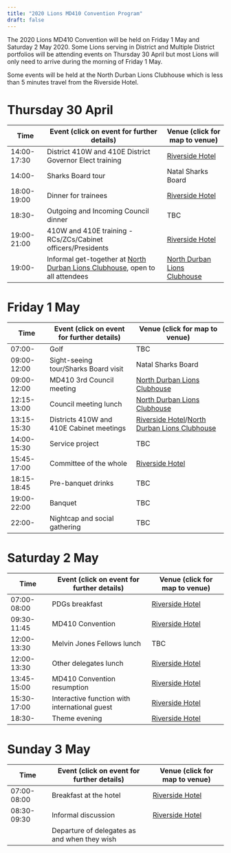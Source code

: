 ```yaml
---
title: "2020 Lions MD410 Convention Program"
draft: false
---
```


The 2020 Lions MD410 Convention will be held on Friday 1 May and Saturday 2 May 2020. Some Lions serving in District and Multiple District portfolios will be attending events on Thursday 30 April but most Lions will only need to arrive during the morning of Friday 1 May.

Some events will be held at the North Durban Lions Clubhouse which is less than 5 minutes travel from the Riverside Hotel.

# Thursday 30 April

Time          | Event (click on event for further details) | Venue (click for map to venue)
         -----|---  |---
14:00-17:30   | District 410W and 410E District Governor Elect training | [Riverside Hotel](/venue)
14:00-        | Sharks Board tour | Natal Sharks Board
18:00-19:00   | Dinner for trainees | [Riverside Hotel](/venue)
18:30-        | Outgoing and Incoming Council dinner | TBC
19:00-21:00   | 410W and 410E training - RCs/ZCs/Cabinet officers/Presidents | [Riverside Hotel](/venue)
19:00-        | Informal get-together at [North Durban Lions Clubhouse](http://northdurbanlions.org.za/club-details/meetings-and-location), open to all attendees | [North Durban Lions Clubhouse](http://northdurbanlions.org.za/club-details/meetings-and-location)

# Friday 1 May

Time          | Event (click on event for further details) | Venue (click for map to venue)
         -----|--- |---
07:00-        | Golf | TBC
09:00-12:00   | Sight-seeing tour/Sharks Board visit | Natal Sharks Board
09:00-12:00   | MD410 3rd Council meeting | [North Durban Lions Clubhouse](http://northdurbanlions.org.za/club-details/meetings-and-location)
12:15-13:00   | Council meeting lunch | [North Durban Lions Clubhouse](http://northdurbanlions.org.za/club-details/meetings-and-location)
13:15-15:30   | Districts 410W and 410E Cabinet meetings | [Riverside Hotel](/venue)/[North Durban Lions Clubhouse](http://northdurbanlions.org.za/club-details/meetings-and-location)
14:00-15:30   | Service project | TBC
15:45-17:00   | Committee of the whole | [Riverside Hotel](/venue)
18:15-18:45   | Pre-banquet drinks | TBC
19:00-22:00   | Banquet | TBC
22:00-        | Nightcap and social gathering | TBC

# Saturday 2 May
Time          | Event (click on event for further details) | Venue (click for map to venue)
         -----|--- |---
07:00-08:00   | PDGs breakfast | [Riverside Hotel](/venue)
09:30-11:45   | MD410 Convention | [Riverside Hotel](/venue)
12:00-13:30   | Melvin Jones Fellows lunch | TBC
12:00-13:30   | Other delegates lunch | [Riverside Hotel](/venue)
13:45-15:00   | MD410 Convention resumption | [Riverside Hotel](/venue)
15:30-17:00   | Interactive function with international guest | [Riverside Hotel](/venue)
18:30-        | Theme evening | [Riverside Hotel](/venue)

# Sunday 3 May
Time          | Event  (click on event for further details) | Venue (click for map to venue)
         -----|--- |---
07:00-08:00   | Breakfast at the hotel | [Riverside Hotel](/venue)
08:30-09:30   | Informal discussion | [Riverside Hotel](/venue)
              | Departure of delegates as and when they wish

